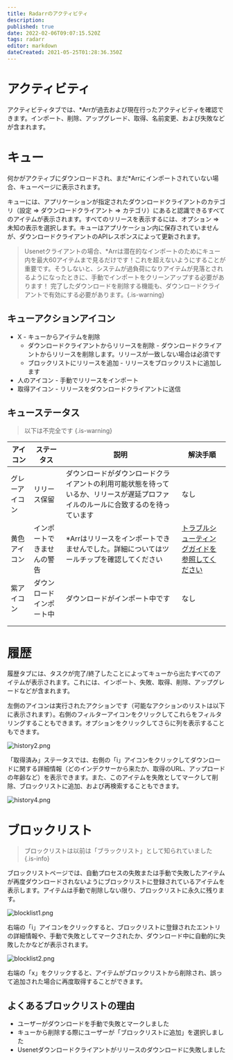 ```yaml
---
title: Radarrのアクティビティ
description: 
published: true
date: 2022-02-06T09:07:15.520Z
tags: radarr
editor: markdown
dateCreated: 2021-05-25T01:28:36.350Z
---
```


# アクティビティ

アクティビティタブでは、\*Arrが過去および現在行ったアクティビティを確認できます。インポート、削除、アップグレード、取得、名前変更、および失敗などが含まれます。

# キュー

何かがアクティブにダウンロードされ、まだ\*Arrにインポートされていない場合、キューページに表示されます。

キューには、アプリケーションが指定されたダウンロードクライアントのカテゴリ（設定 => ダウンロードクライアント => カテゴリ）にあると認識できるすべてのアイテムが表示されます。すべてのリリースを表示するには、オプション => 未知の表示を選択します。キューはアプリケーション内に保存されていませんが、ダウンロードクライアントのAPIレスポンスによって更新されます。

> Usenetクライアントの場合、\*Arrは潜在的なインポートのためにキュー内を最大60アイテムまで見るだけです！これを超えないようにすることが重要です。そうしないと、システムが過負荷になりアイテムが見落とされるようになったときに、手動でインポートをクリーンアップする必要があります！
> 完了したダウンロードを削除する機能も、ダウンロードクライアントで有効にする必要があります。{.is-warning}

## キューアクションアイコン

- X - キューからアイテムを削除
  - ダウンロードクライアントからリリースを削除 - ダウンロードクライアントからリリースを削除します。リリースが一致しない場合は必須です
  - ブロックリストにリリースを追加 - リリースをブロックリストに追加します
- 人のアイコン - 手動でリリースをインポート
- 取得アイコン - リリースをダウンロードクライアントに送信

## キューステータス

> 以下は不完全です {.is-warning}

| アイコン     | ステータス                | 説明                                                                                           | 解決手順                                                 |
| ------------ | ------------------------ | ---------------------------------------------------------------------------------------------- | -------------------------------------------------------- |
| グレーアイコン | リリース保留              | ダウンロードがダウンロードクライアントの利用可能状態を待っているか、リリースが遅延プロファイルのルールに合致するのを待っています | なし                                                     |
| 黄色アイコン   | インポートできませんの警告 | \*Arrはリリースをインポートできませんでした。詳細についてはツールチップを確認してください                 | [トラブルシューティングガイドを参照してください](/radarr/troubleshooting) |
| 紫アイコン     | ダウンロードインポート中   | ダウンロードがインポート中です                                                                   | なし                                                     |
|              |                          |                                                                                                |                                                          |
|              |                          |                                                                                                |                                                          |

# 履歴

履歴タブには、タスクが完了/終了したことによってキューから出たすべてのアイテムが表示されます。これには、インポート、失敗、取得、削除、アップグレードなどが含まれます。

左側のアイコンは実行されたアクションです（可能なアクションのリストは以下に表示されます）。右側のフィルターアイコンをクリックしてこれらをフィルタリングすることもできます。オプションをクリックしてさらに列を表示することもできます。

![history2.png](/assets/radarr/history2.png)

「取得済み」ステータスでは、右側の「i」アイコンをクリックしてダウンロードに関する詳細情報（どのインデクサーから来たか、取得のURL、アップロードの年齢など）を表示できます。また、このアイテムを失敗としてマークして削除、ブロックリストに追加、および再検索することもできます。

![history4.png](/assets/radarr/history4.png)

# ブロックリスト

> ブロックリストは以前は「ブラックリスト」として知られていました {.is-info}

ブロックリストページでは、自動プロセスの失敗または手動で失敗したアイテムが再度ダウンロードされないようにブロックリストに登録されているアイテムを表示します。アイテムは手動で削除しない限り、ブロックリストに永久に残ります。

![blocklist1.png](/assets/radarr/blocklist1.png)

右端の「i」アイコンをクリックすると、ブロックリストに登録されたエントリの詳細情報や、手動で失敗としてマークされたか、ダウンロード中に自動的に失敗したかなどが表示されます。

![blocklist2.png](/assets/radarr/blocklist2.png)

右端の「x」をクリックすると、アイテムがブロックリストから削除され、誤って追加された場合に再度取得することができます。

## よくあるブロックリストの理由

- ユーザーがダウンロードを手動で失敗とマークしました
- キューから削除する際にユーザーが「ブロックリストに追加」を選択しました
- Usenetダウンロードクライアントがリリースのダウンロードに失敗しました